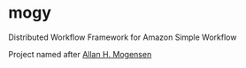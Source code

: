 mogy
====

Distributed Workflow Framework for Amazon Simple Workflow



Project named after [Allan H. Mogensen](http://en.wikipedia.org/wiki/Allan_H._Mogensen)
